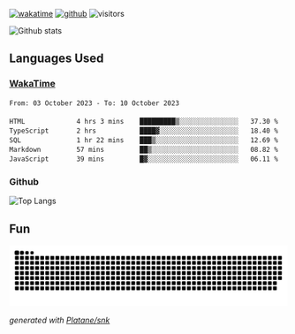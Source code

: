 [![wakatime](https://wakatime.com/badge/user/82c377cd-a54c-404c-b7df-177b313ca539.svg)](https://wakatime.com/@82c377cd-a54c-404c-b7df-177b313ca539)
[![github](https://img.shields.io/github/followers/xinthose?logo=github&style=plastic)](https://github.com/alanhamlett?tab=followers)
![visitors](https://visitor-badge.glitch.me/badge?page_id=xinthose&left_color=green&right_color=red)

![Github stats](https://github-readme-stats.vercel.app/api?username=xinthose&show_icons=true&theme=radical&count_private=true)

## Languages Used

### [WakaTime](https://wakatime.com/)
<!--START_SECTION:waka-->

```txt
From: 03 October 2023 - To: 10 October 2023

HTML             4 hrs 3 mins    █████████▒░░░░░░░░░░░░░░░   37.30 %
TypeScript       2 hrs           ████▓░░░░░░░░░░░░░░░░░░░░   18.40 %
SQL              1 hr 22 mins    ███▒░░░░░░░░░░░░░░░░░░░░░   12.69 %
Markdown         57 mins         ██▒░░░░░░░░░░░░░░░░░░░░░░   08.82 %
JavaScript       39 mins         █▓░░░░░░░░░░░░░░░░░░░░░░░   06.11 %
```

<!--END_SECTION:waka-->

### Github

![Top Langs](https://github-readme-stats.vercel.app/api/top-langs/?username=xinthose)

## Fun
![github contribution grid snake animation](https://raw.githubusercontent.com/xinthose/xinthose/output/github-contribution-grid-snake.svg)

_generated with [Platane/snk](https://github.com/Platane/snk)_
